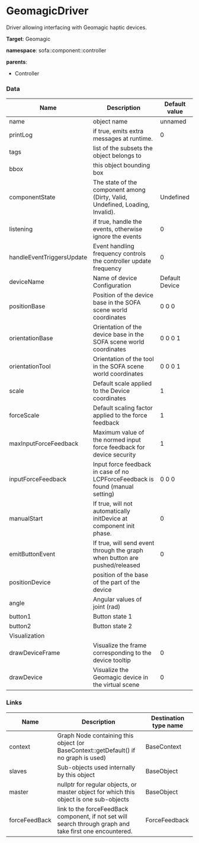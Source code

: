 <!-- generate_doc -->
# GeomagicDriver

Driver allowing interfacing with Geomagic haptic devices.


__Target__: Geomagic

__namespace__: sofa::component::controller

__parents__:

- Controller

### Data

<table>
    <thead>
        <tr>
            <th>Name</th>
            <th>Description</th>
            <th>Default value</th>
        </tr>
    </thead>
    <tbody>
	<tr>
		<td>name</td>
		<td>
object name
		</td>
		<td>unnamed</td>
	</tr>
	<tr>
		<td>printLog</td>
		<td>
if true, emits extra messages at runtime.
		</td>
		<td>0</td>
	</tr>
	<tr>
		<td>tags</td>
		<td>
list of the subsets the object belongs to
		</td>
		<td></td>
	</tr>
	<tr>
		<td>bbox</td>
		<td>
this object bounding box
		</td>
		<td></td>
	</tr>
	<tr>
		<td>componentState</td>
		<td>
The state of the component among (Dirty, Valid, Undefined, Loading, Invalid).
		</td>
		<td>Undefined</td>
	</tr>
	<tr>
		<td>listening</td>
		<td>
if true, handle the events, otherwise ignore the events
		</td>
		<td>0</td>
	</tr>
	<tr>
		<td>handleEventTriggersUpdate</td>
		<td>
Event handling frequency controls the controller update frequency
		</td>
		<td>0</td>
	</tr>
	<tr>
		<td>deviceName</td>
		<td>
Name of device Configuration
		</td>
		<td>Default Device</td>
	</tr>
	<tr>
		<td>positionBase</td>
		<td>
Position of the device base in the SOFA scene world coordinates
		</td>
		<td>0 0 0</td>
	</tr>
	<tr>
		<td>orientationBase</td>
		<td>
Orientation of the device base in the SOFA scene world coordinates
		</td>
		<td>0 0 0 1</td>
	</tr>
	<tr>
		<td>orientationTool</td>
		<td>
Orientation of the tool in the SOFA scene world coordinates
		</td>
		<td>0 0 0 1</td>
	</tr>
	<tr>
		<td>scale</td>
		<td>
Default scale applied to the Device coordinates
		</td>
		<td>1</td>
	</tr>
	<tr>
		<td>forceScale</td>
		<td>
Default scaling factor applied to the force feedback
		</td>
		<td>1</td>
	</tr>
	<tr>
		<td>maxInputForceFeedback</td>
		<td>
Maximum value of the normed input force feedback for device security
		</td>
		<td>1</td>
	</tr>
	<tr>
		<td>inputForceFeedback</td>
		<td>
Input force feedback in case of no LCPForceFeedback is found (manual setting)
		</td>
		<td>0 0 0</td>
	</tr>
	<tr>
		<td>manualStart</td>
		<td>
If true, will not automatically initDevice at component init phase.
		</td>
		<td>0</td>
	</tr>
	<tr>
		<td>emitButtonEvent</td>
		<td>
If true, will send event through the graph when button are pushed/released
		</td>
		<td>0</td>
	</tr>
	<tr>
		<td>positionDevice</td>
		<td>
position of the base of the part of the device
		</td>
		<td></td>
	</tr>
	<tr>
		<td>angle</td>
		<td>
Angular values of joint (rad)
		</td>
		<td></td>
	</tr>
	<tr>
		<td>button1</td>
		<td>
Button state 1
		</td>
		<td></td>
	</tr>
	<tr>
		<td>button2</td>
		<td>
Button state 2
		</td>
		<td></td>
	</tr>
	<tr>
		<td colspan="3">Visualization</td>
	</tr>
	<tr>
		<td>drawDeviceFrame</td>
		<td>
Visualize the frame corresponding to the device tooltip
		</td>
		<td>0</td>
	</tr>
	<tr>
		<td>drawDevice</td>
		<td>
Visualize the Geomagic device in the virtual scene
		</td>
		<td>0</td>
	</tr>

</tbody>
</table>

### Links


| Name | Description | Destination type name |
| ---- | ----------- | --------------------- |
|context|Graph Node containing this object (or BaseContext::getDefault() if no graph is used)|BaseContext|
|slaves|Sub-objects used internally by this object|BaseObject|
|master|nullptr for regular objects, or master object for which this object is one sub-objects|BaseObject|
|forceFeedBack|link to the forceFeedBack component, if not set will search through graph and take first one encountered.|ForceFeedback|

